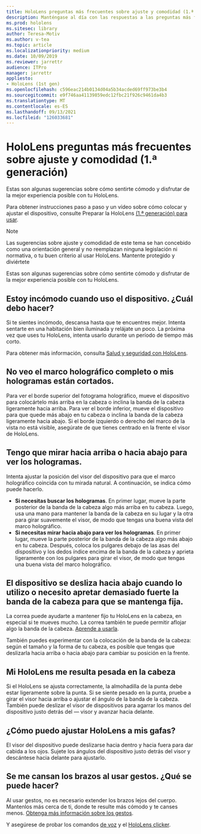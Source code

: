 ```yaml
---
title: HoloLens preguntas más frecuentes sobre ajuste y comodidad (1.ª generación)
description: Manténgase al día con las respuestas a las preguntas más frecuentes sobre cómo ajustar su dispositivo HoloLens (1.ª generación) de realidad mixta.
ms.prod: hololens
ms.sitesec: library
author: Teresa-Motiv
ms.author: v-tea
ms.topic: article
ms.localizationpriority: medium
ms.date: 10/09/2019
ms.reviewer: jarrettr
audience: ITPro
manager: jarrettr
appliesto:
- HoloLens (1st gen)
ms.openlocfilehash: c596eac214b0134d04a5b34acded69ff973be3b4
ms.sourcegitcommit: e9f746aa41139859edc12fbc21f926c9461da4b3
ms.translationtype: MT
ms.contentlocale: es-ES
ms.lasthandoff: 09/13/2021
ms.locfileid: "126033681"
---
```

# <a name="hololens-1st-gen-fit-and-comfort-frequently-asked-questions"></a>HoloLens preguntas más frecuentes sobre ajuste y comodidad (1.ª generación)

Estas son algunas sugerencias sobre cómo sentirte cómodo y disfrutar de la mejor experiencia posible con tu HoloLens.

Para obtener instrucciones paso a paso y un vídeo sobre cómo colocar y ajustar el dispositivo, consulte Preparar la HoloLens [(1.ª generación) para usar](hololens1-setup.md).

> [!NOTE]
> Las sugerencias sobre ajuste y comodidad de este tema se han concebido como una orientación general y no reemplazan ninguna legislación ni normativa, o tu buen criterio al usar HoloLens. Mantente protegido y diviértete

Estas son algunas sugerencias sobre cómo sentirte cómodo y disfrutar de la mejor experiencia posible con tu HoloLens.

## <a name="im-experiencing-discomfort-when-i-use-my-device-what-should-i-do"></a>Estoy incómodo cuando uso el dispositivo. ¿Cuál debo hacer?

Si te sientes incómodo, descansa hasta que te encuentres mejor. Intenta sentarte en una habitación bien iluminada y relájate un poco. La próxima vez que uses tu HoloLens, intenta usarlo durante un período de tiempo más corto.

Para obtener más información, consulta [Salud y seguridad con HoloLens](https://go.microsoft.com/fwlink/p/?LinkId=746661).

## <a name="i-cant-see-the-whole-holographic-frame-or-my-holograms-are-cut-off"></a>No veo el marco holográfico completo o mis hologramas están cortados.

Para ver el borde superior del fotograma holográfico, mueve el dispositivo para colocártelo más arriba en la cabeza o inclina la banda de la cabeza ligeramente hacia arriba. Para ver el borde inferior, mueve el dispositivo para que quede más abajo en tu cabeza o inclina la banda de la cabeza ligeramente hacia abajo. Si el borde izquierdo o derecho del marco de la vista no está visible, asegúrate de que tienes centrado en la frente el visor de HoloLens.

## <a name="i-need-to-look-up-or-down-to-see-holograms"></a>Tengo que mirar hacia arriba o hacia abajo para ver los hologramas.

Intenta ajustar la posición del visor del dispositivo para que el marco holográfico coincida con tu mirada natural. A continuación, se indica cómo puede hacerlo.

- **Si necesitas buscar los hologramas**. En primer lugar, mueve la parte posterior de la banda de la cabeza algo más arriba en tu cabeza. Luego, usa una mano para mantener la banda de la cabeza en su lugar y la otra para girar suavemente el visor, de modo que tengas una buena vista del marco holográfico.
- **Si necesitas mirar hacia abajo para ver los hologramas**. En primer lugar, mueve la parte posterior de la banda de la cabeza algo más abajo en tu cabeza. Después, coloca los pulgares debajo de las asas del dispositivo y los dedos índice encima de la banda de la cabeza y aprieta ligeramente con los pulgares para girar el visor, de modo que tengas una buena vista del marco holográfico.

## <a name="the-device-slides-down-when-im-using-it-or-i-need-to-make-the-headband-too-tight-to-keep-it-secure"></a>El dispositivo se desliza hacia abajo cuando lo utilizo o necesito apretar demasiado fuerte la banda de la cabeza para que se mantenga fija.

La correa puede ayudarte a mantener fijo tu HoloLens en la cabeza, en especial si te mueves mucho. La correa también te puede permitir aflojar algo la banda de la cabeza. [Aprende a usarla](hololens1-setup.md#adjust-fit).

También puedes experimentar con la colocación de la banda de la cabeza: según el tamaño y la forma de tu cabeza, es posible que tengas que deslizarla hacia arriba o hacia abajo para cambiar su posición en la frente.

## <a name="my-hololens-feels-heavy-on-my-nose"></a>Mi HoloLens me resulta pesada en la cabeza

Si el HoloLens se ajusta correctamente, la almohadilla de la punta debe estar ligeramente sobre la punta. Si se siente pesado en la punta, pruebe a girar el visor hacia arriba o ajustar el ángulo de la banda de la cabeza. También puede deslizar el visor de dispositivos para agarrar los manos del dispositivo justo detrás del &mdash; visor y avanzar hacia delante.

## <a name="how-can-i-adjust-hololens-to-fit-with-my-glasses"></a>¿Cómo puedo ajustar HoloLens a mis gafas?

El visor del dispositivo puede deslizarse hacia dentro y hacia fuera para dar cabida a los ojos. Sujete los ángulos del dispositivo justo detrás del visor y descántese hacia delante para ajustarlo.

## <a name="my-arm-gets-tired-when-i-use-gestures-what-can-i-do"></a>Se me cansan los brazos al usar gestos. ¿Qué se puede hacer?

Al usar gestos, no es necesario extender los brazos lejos del cuerpo. Mantenlos más cerca de ti, donde te resulte más cómodo y te canses menos. [Obtenga más información sobre los gestos](hololens1-basic-usage.md#use-hololens-with-your-hands).

Y asegúrese de probar los comandos [de voz](hololens-cortana.md) y el [HoloLens clicker](hololens1-clicker.md).
